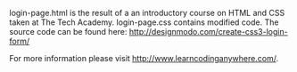 login-page.html is the result of a an introductory course on HTML and CSS taken at The Tech Academy.
login-page.css contains modified code. The source code can be found here: http://designmodo.com/create-css3-login-form/

For more information please visit http://www.learncodinganywhere.com/.
